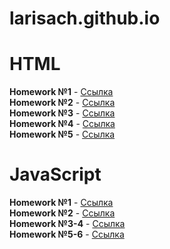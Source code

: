 # larisach.github.io

# <b>HTML</b><br>
<b>Homework №1</b> - <a href="larisach.github.io/GoIT/markup/home/lesson1/index.html">Ссылка</a><br>
<b>Homework №2</b> - <a href="larisach.github.io/GoIT/markup/home/lesson3/index.html">Ссылка</a><br>
<b>Homework №3</b> - <a href="larisach.github.io/GoIT/markup/home/lesson4/index.html">Ссылка</a><br>
<b>Homework №4</b> - <a href="larisach.github.io/GoIT/markup/home/lesson5(picture)/index.html">Ссылка</a><br>
<b>Homework №5</b> - <a href="larisach.github.io/GoIT/markup/home/lesson5/index.html">Ссылка</a><br>

# <b>JavaScript</b><br>
<b>Homework №1</b> - <a href="larisach.github.io/GoIT/JavaScript/js_01-02/part1/index.html">Ссылка</a><br>
<b>Homework №2</b> - <a href="larisach.github.io/GoIT/JavaScript/js_01-02/part2/index.html">Ссылка</a><br>
<b>Homework №3-4</b> - <a href="larisach.github.io/GoIT/JavaScript/js_03-04/index.html">Ссылка</a><br>
<b>Homework №5-6</b> - <a href="larisach.github.io/GoIT/JavaScript/js_05-06/index.html">Ссылка</a><br>
